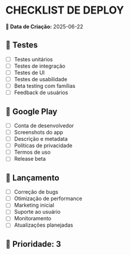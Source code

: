 # CHECKLIST DE DEPLOY

**📅 Data de Criação:** 2025-06-22

## 🧪 Testes
- [ ] Testes unitários
- [ ] Testes de integração
- [ ] Testes de UI
- [ ] Testes de usabilidade
- [ ] Beta testing com famílias
- [ ] Feedback de usuários

## 📱 Google Play
- [ ] Conta de desenvolvedor
- [ ] Screenshots do app
- [ ] Descrição e metadata
- [ ] Políticas de privacidade
- [ ] Termos de uso
- [ ] Release beta

## 🚀 Lançamento
- [ ] Correção de bugs
- [ ] Otimização de performance
- [ ] Marketing inicial
- [ ] Suporte ao usuário
- [ ] Monitoramento
- [ ] Atualizações planejadas

## 🎯 Prioridade: 3
